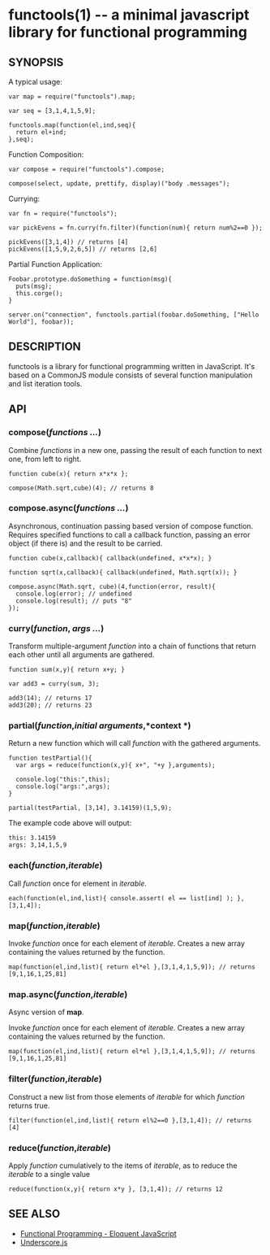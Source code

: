functools(1) -- a minimal javascript library for functional programming
=======================================================================

## SYNOPSIS

A typical usage: 

    var map = require("functools").map;

    var seq = [3,1,4,1,5,9];

    functools.map(function(el,ind,seq){
      return el+ind;
    },seq);

Function Composition: 

    var compose = require("functools").compose;

    compose(select, update, prettify, display)("body .messages");

Currying:

    var fn = require("functools");

    var pickEvens = fn.curry(fn.filter)(function(num){ return num%2==0 });

    pickEvens([3,1,4]) // returns [4]
    pickEvens([1,5,9,2,6,5]) // returns [2,6]

Partial Function Application: 

    Foobar.prototype.doSomething = function(msg){
      puts(msg);
      this.corge();
    }

    server.on("connection", functools.partial(foobar.doSomething, ["Hello World"], foobar));


## DESCRIPTION

functools is a library for functional programming written in JavaScript. It's
based on a CommonJS module consists of several function manipulation and list
iteration tools.

## API

### compose(*functions ...*)
Combine *functions* in a new one, passing the result of each function to next
one, from left to right. 

    function cube(x){ return x*x*x };

    compose(Math.sqrt,cube)(4); // returns 8

### compose.async(*functions ...*)
Asynchronous, continuation passing based version of compose function. Requires
specified functions to call a callback function, passing an error object (if
there is) and the result to be carried.

    function cube(x,callback){ callback(undefined, x*x*x); }

    function sqrt(x,callback){ callback(undefined, Math.sqrt(x)); }

    compose.async(Math.sqrt, cube)(4,function(error, result){
      console.log(error); // undefined
      console.log(result); // puts "8"
    });

### curry(*function*, *args ...*)
Transform multiple-argument *function* into a chain of functions that return each other until all arguments are gathered.

    function sum(x,y){ return x+y; }

    var add3 = curry(sum, 3);

    add3(14); // returns 17
    add3(20); // returns 23

### partial(*function*,*initial arguments*,*context *)
Return a new function which will call *function* with the gathered arguments.

    function testPartial(){
      var args = reduce(function(x,y){ x+", "+y },arguments);

      console.log("this:",this);
      console.log("args:",args);
    }

    partial(testPartial, [3,14], 3.14159)(1,5,9);

The example code above will output:

    this: 3.14159
    args: 3,14,1,5,9

### each(*function*,*iterable*)
Call *function* once for element in *iterable*. 

    each(function(el,ind,list){ console.assert( el == list[ind] ); }, [3,1,4]);

### map(*function*,*iterable*)
Invoke *function* once for each element of *iterable*. Creates a new array
containing the values returned by the function.

    map(function(el,ind,list){ return el*el },[3,1,4,1,5,9]); // returns [9,1,16,1,25,81]

### map.async(*function*,*iterable*)
Async version of **map**.

Invoke *function* once for each element of *iterable*. Creates a new array
containing the values returned by the function.

    map(function(el,ind,list){ return el*el },[3,1,4,1,5,9]); // returns [9,1,16,1,25,81]

### filter(*function*,*iterable*)
Construct a new list from those elements of *iterable* for which *function* returns true.

    filter(function(el,ind,list){ return el%2==0 },[3,1,4]); // returns [4]

### reduce(*function*,*iterable*)
Apply *function* cumulatively to the items of *iterable*,  as to reduce the
*iterable* to a single value

    reduce(function(x,y){ return x*y }, [3,1,4]); // returns 12


## SEE ALSO
- [Functional Programming - Eloquent JavaScript](http://eloquentjavascript.net/chapter6.html)
- [Underscore.js](http://documentcloud.github.com/underscore/)


[SYNOPSIS]: #SYNOPSIS "SYNOPSIS"
[DESCRIPTION]: #DESCRIPTION "DESCRIPTION"
[API]: #API "API"
[SEE ALSO]: #SEE-ALSO "SEE ALSO"


[functools(1)]: functools.1.ron.html
